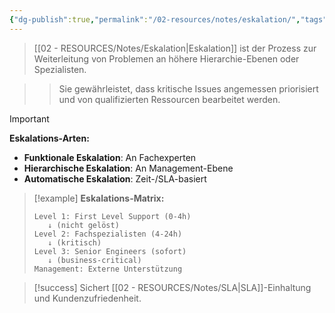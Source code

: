 ```yaml
---
{"dg-publish":true,"permalink":"/02-resources/notes/eskalation/","tags":["#service-management/prozesse","#incident-management/hierarchie"],"noteIcon":"","updated":"2025-09-16T23:41:26.750+02:00"}
---
```



>[[02 - RESOURCES/Notes/Eskalation\|Eskalation]] ist der Prozess zur Weiterleitung von Problemen an höhere Hierarchie-Ebenen oder Spezialisten.

>>Sie gewährleistet, dass kritische Issues angemessen priorisiert und von qualifizierten Ressourcen bearbeitet werden.

>[!important] 
>**Eskalations-Arten:**
>- **Funktionale Eskalation**: An Fachexperten
>- **Hierarchische Eskalation**: An Management-Ebene
>- **Automatische Eskalation**: Zeit-/SLA-basiert

>[!example] 
>**Eskalations-Matrix:**
>```
>Level 1: First Level Support (0-4h)
>    ↓ (nicht gelöst)
>Level 2: Fachspezialisten (4-24h)
>    ↓ (kritisch)
>Level 3: Senior Engineers (sofort)
>    ↓ (business-critical)
>Management: Externe Unterstützung
>```

>[!success] 
>Sichert [[02 - RESOURCES/Notes/SLA\|SLA]]-Einhaltung und Kundenzufriedenheit.